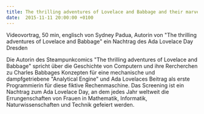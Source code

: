 ```yaml
---
title: The thrilling adventures of Lovelace and Babbage and their marvellous Difference Engine
date:  2015-11-11 20:00:00 +0100
---
```


Videovortrag, 50 min, englisch von Sydney Padua, Autorin von "The thrilling adventures of Lovelace and Babbage" ein Nachtrag des Ada Lovelace Day Dresden



Die Autorin des Steampunkcomics "The thrilling adventures of Lovelace and Babbage" spricht über die Geschichte von Computern
und ihre Rercherchen zu Charles Babbages Konzepten für eine mechanische und dampfgetriebene "Analytical Engine" und Ada Lovelaces
Beitrag als erste Programmierin für diese fiktive Rechenmaschine. Das Screening ist ein Nachtrag zum Ada Lovelace Day, an
dem jedes Jahr weltweit die Errungenschaften von Frauen in Mathematik, Informatik, Naturwissenschaften und Technik gefeiert
werden.


